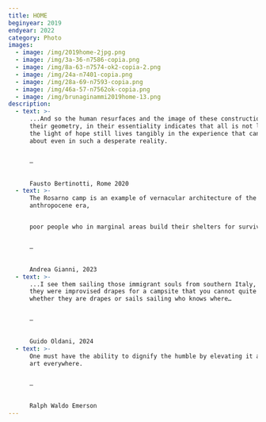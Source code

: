```yaml
---
title: HOME
beginyear: 2019
endyear: 2022
category: Photo
images:
  - image: /img/2019home-2jpg.png
  - image: /img/3a-36-n7586-copia.png
  - image: /img/8a-63-n7574-ok2-copia-2.png
  - image: /img/24a-n7401-copia.png
  - image: /img/28a-69-n7593-copia.png
  - image: /img/46a-57-n7562ok-copia.png
  - image: /img/brunaginammi2019home-13.png
description:
  - text: >-
      ...And so the human resurfaces and the image of these constructions, in
      their geometry, in their essentiality indicates that all is not lost, that
      the light of hope still lives tangibly in the experience that can come
      about even in such a desperate reality.


      —


      Fausto Bertinotti, Rome 2020
  - text: >-
      The Rosarno camp is an example of vernacular architecture of the
      anthropocene era,


      poor people who in marginal areas build their shelters for survival out of scraps left and used by formal cities. HOME!


      —


      Andrea Gianni, 2023
  - text: >-
      ...I see them sailing those immigrant souls from southern Italy, as if
      they were improvised drapes for a campsite that you cannot quite tell
      whether they are drapes or sails sailing who knows where…


      —


      Guido Oldani, 2024
  - text: >-
      One must have the ability to dignify the humble by elevating it and to see
      art everywhere.


      —


      Ralph Waldo Emerson
---
```

